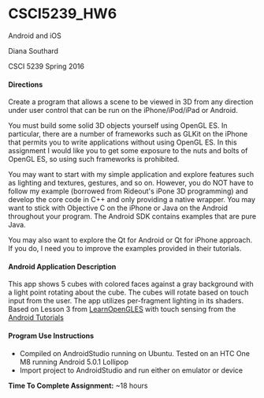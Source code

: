 # CSCI5239_HW6
Android and iOS

Diana Southard

CSCI 5239 Spring 2016

#### Directions

Create a program that allows a scene to be viewed in 3D from any direction
under user control that can be run on the iPhone/iPod/iPad or Android.


You must build some solid 3D objects yourself using OpenGL ES.  In particular,
there are a number of frameworks such as GLKit on the iPhone that permits you
to write applications without using OpenGL ES.  In this assignment I would like
you to get some exposure to the nuts and bolts of OpenGL ES, so using such
frameworks is prohibited.


You may want to start with my simple application and explore features such as
lighting and textures, gestures, and so on.  However, you do NOT have to follow
my example (borrowed from Rideout's iPone 3D programming) and develop the core
code in C++ and only providing a native wrapper.  You may want to  stick with 
Objective C on the iPhone or Java on the Android throughout your program. The
Android SDK contains examples that are pure Java.


You may also want to explore the Qt for Android or Qt for iPhone approach.  If you do, I need you to improve the examples provided in their tutorials.


#### Android Application Description
This app shows 5 cubes with colored faces against a gray background with a light point rotating about the cube. The cubes will rotate based on touch input from the user. The app utilizes per-fragment lighting in its shaders. Based on Lesson 3 from [LearnOpenGLES](http://www.learnopengles.com/android-lesson-three-moving-to-per-fragment-lighting/) with touch sensing from the [Android Tutorials](http://developer.android.com/training/graphics/opengl/projection.html)

#### Program Use Instructions
- Compiled on AndroidStudio running on Ubuntu. Tested on an HTC One M8 running Android 5.0.1 Lollipop
- Import project to AndroidStudio and run either on emulator or device


**Time To Complete Assignment:** ~18 hours


